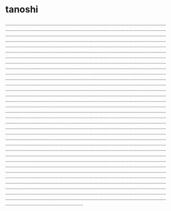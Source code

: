 # tanoshi
........................................................................................................................................................................................................................................................................................................................................................................................................................................................................................................................................................................................................................................................................................................................................................................................................................................................................................................................................................................................................................................................................................................................................................................................................................................................................................................................................................................................................................................................................................................................................................................................................................................................................................................................................................................................................................................................................................................................................................................................................................................................................................................................................................................................................................................................................................................................................................................................................................................................................................................................................................................................................................................................................................................................................................................................................................................................................................................................................................................................................................................................................................................................................................................................................................................................................................................................................................................................................................................................................................................................................................................................................................................................................................................................................................................................................................................................................................................................................................................................................................................................................................................................................................................................................................................................................................................................